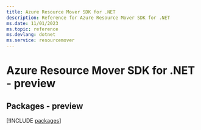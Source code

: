 ```yaml
---
title: Azure Resource Mover SDK for .NET
description: Reference for Azure Resource Mover SDK for .NET
ms.date: 11/01/2023
ms.topic: reference
ms.devlang: dotnet
ms.service: resourcemover
---
```

# Azure Resource Mover SDK for .NET - preview
## Packages - preview
[!INCLUDE [packages](resource-mover-index.md)]